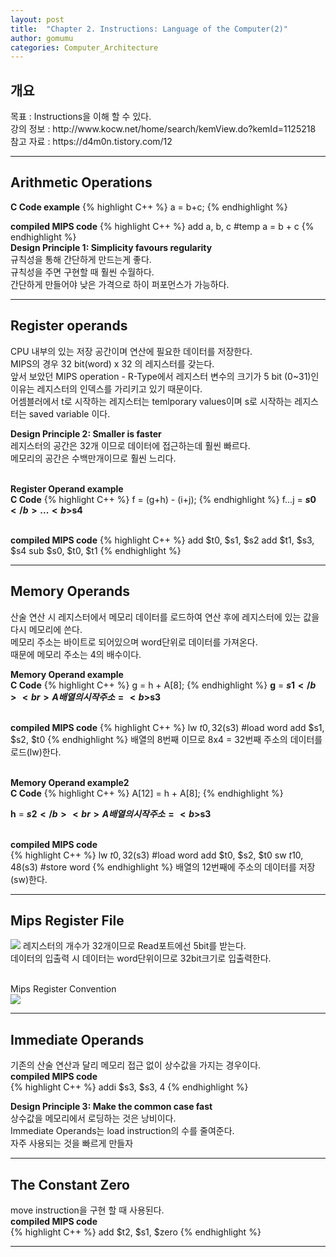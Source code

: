 ```yaml
---
layout: post
title:  "Chapter 2. Instructions: Language of the Computer(2)"
author: gomumu
categories: Computer_Architecture
---
```


<h2 id="headings">개요</h2>
<p>
목표 : Instructions을 이해 할 수 있다.<br>
강의 정보 : http://www.kocw.net/home/search/kemView.do?kemId=1125218<br>
참고 자료 : https://d4m0n.tistory.com/12
</p>
<hr>

<h2 id="headings">Arithmetic Operations</h2>
<p>

<b>C Code example</b>
{% highlight C++ %}
a = b+c;
{% endhighlight %}
<br>

<b>compiled MIPS code</b>
{% highlight C++ %}
add a, b, c  #temp a = b + c
{% endhighlight %}
<br>
<b>Design Principle 1: Simplicity favours regularity</b><br>
규칙성을 통해 간단하게 만드는게 좋다.<br>
규칙성을 주면 구현할 때 훨씬 수월하다.<br>
간단하게 만들어야 낮은 가격으로 하이 퍼포먼스가 가능하다.<br>
</p>
<hr>

<h2 id="headings">Register operands</h2>
<p>
CPU 내부의 있는 저장 공간이며 연산에 필요한 데이터를 저장한다.<br>
MIPS의 경우 32 bit(word) x 32 의 레지스터를 갖는다.<br>
앞서 보았던 MIPS operation - R-Type에서 레지스터 변수의 크기가 5 bit (0~31)인 이유는 레지스터의 인덱스를 가리키고 있기 때문이다.<br>
어셈블러에서 t로 시작하는 레지스터는 temlporary values이며 s로 시작하는 레지스터는 saved variable 이다.<br>

<b>Design Principle 2: Smaller is faster</b><br>
레지스터의 공간은 32개 이므로 데이터에 접근하는데 훨씬 빠르다.<br>
메모리의 공간은 수백만개이므로 훨씬 느리다.<br><br>

<b>Register Operand example</b><br>
<b>C Code</b>
{% highlight C++ %}
f = (g+h) - (i+j);
{% endhighlight %}
f...j = <b>$s0</b>...<b>$s4</b><br><br>

<b>compiled MIPS code</b>
{% highlight C++ %}
add $t0, $s1, $s2
add $t1, $s3, $s4
sub $s0, $t0, $t1
{% endhighlight %}
<br>
</p>
<hr>

<h2 id="headings">Memory Operands</h2>
<p>
산술 연산 시 레지스터에서 메모리 데이터를 로드하여 연산 후에 레지스터에 있는 값을 다시 메모리에 쓴다.<br>
메모리 주소는 바이트로 되어있으며 word단위로 데이터를 가져온다.<br>
때문에 메모리 주소는 4의 배수이다.<br>

<b>Memory Operand example</b><br>
<b>C Code</b>
{% highlight C++ %}
g = h + A[8];
{% endhighlight %}
<b>g</b> = <b>$s1</b><br>
A배열의 시작 주소 = <b>$s3</b><br><br>

<b>compiled MIPS code</b>
{% highlight C++ %}
lw  $t0, 32($s3)   #load word
add $s1, $s2, $t0
{% endhighlight %}
배열의 8번째 이므로 8x4 = 32번째 주소의 데이터를 로드(lw)한다.<br><br>

<b>Memory Operand example2</b><br>
<b>C Code</b>
{% highlight C++ %}
A[12] = h + A[8];
{% endhighlight %}

<b>h</b> = <b>$s2</b><br>
A배열의 시작 주소 = <b>$s3</b><br><br>

<b>compiled MIPS code</b><br>
{% highlight C++ %}
lw  $t0, 32($s3)   #load word
add $t0, $s2, $t0
sw  $t10,  48($s3) #store word
{% endhighlight %}
배열의 12번째에 주소의 데이터를 저장(sw)한다.<br>
</p>
<hr>

<h2 id="headings">Mips Register File</h2>
<p>
  <img data-action="zoom" src='{{ "/assets/post/mips-register.jpg" | relative_url }}' >
  레지스터의 개수가 32개이므로 Read포트에선 5bit를 받는다.<br>
  데이터의 입출력 시 데이터는 word단위이므로 32bit크기로 입출력한다.<br><br>

  Mips Register Convention<br>
  <img data-action="zoom" src='{{ "/assets/post/mips-register.gif" | relative_url }}' >
</p>
<hr>

<h2 id="headings">Immediate Operands</h2>
<p>
기존의 산술 연산과 달리 메모리 접근 없이 상수값을 가지는 경우이다.<br>
<b>compiled MIPS code</b><br>
{% highlight C++ %}
addi $s3, $s3, 4
{% endhighlight %}<br>

<b>Design Principle 3: Make the common case fast</b><br>
상수값을 메모리에서 로딩하는 것은 낭비이다.<br>
Immediate Operands는 load instruction의 수를 줄여준다.<br>
자주 사용되는 것을 빠르게 만들자<br>
</p>
<hr>

<h2 id="headings">The Constant Zero</h2>
<p>
move instruction을 구현 할 때 사용된다.<br>
<b>compiled MIPS code</b><br>
{% highlight C++ %}
add $t2, $s1, $zero
{% endhighlight %}
</p>
<hr>